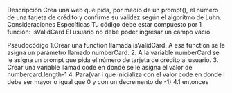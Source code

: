 Descripción
Crea una web que pida, por medio de un prompt(), el número de una tarjeta de crédito y confirme su validez según el algoritmo de Luhn.
Consideraciones Específicas
Tu código debe estar compuesto por 1 función: isValidCard
El usuario no debe poder ingresar un campo vacío

Pseudocódigo
1.Crear una function llamada isValidCard. A esa function se le asigna un parámetro llamado numberCard.
2. A la variable numberCard se le asigna un prompt que pida el número de tarjeta de crédito al usuario.
3. Crear una variable llamad code en donde se le asigna el valor de numbercard.length-1
4. Para(var i que inicializa con el valor code en donde i debe ser mayor o igual que 0 y con un decremento de -1)
4.1 entonces
